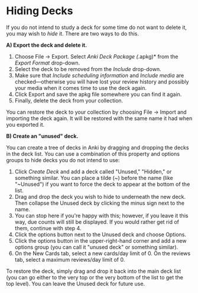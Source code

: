 # Hiding Decks

If you do not intend to study a deck for some time do not want to delete it, you may wish to *hide* it. There are two ways to do this.

**A) Export the deck and delete it.**

1. Choose File → Export. Select *Anki Deck Package (*.apkg)* from the *Export Format* drop-down.
2. Select the deck to be removed from the *Include* drop-down.
3. Make sure that *Include scheduling information* and *Include media* are checked—otherwise you will have lost your review history and possibly your media when it comes time to use the deck again.
4. Click Export and save the apkg file somewhere you can find it again.
5. Finally, delete the deck from your collection.

You can restore the deck to your collection by choosing File → Import and importing the deck again. It will be restored with the same name it had when you exported it.

**B) Create an "unused" deck.**

You can create a tree of decks in Anki by dragging and dropping the decks in the deck list. You can use a combination of this property and options groups to hide decks you do not intend to use:

1. Click *Create Deck* and add a deck called "Unused," "Hidden," or something similar. You can place a tilde (~) before the name (like "~Unused") if you want to force the deck to appear at the bottom of the list.
2. Drag and drop the deck you wish to hide to underneath the new deck. Then collapse the Unused deck by clicking the minus sign next to the name.
3. You can stop here if you're happy with this; however, if you leave it this way, due counts will still be displayed. If you would rather get rid of them, continue with step 4.
4. Click the options button next to the Unused deck and choose Options.
5. Click the options button in the upper-right-hand corner and add a new options group (you can call it "unused deck" or something similar).
6. On the New Cards tab, select a new cards/day limit of 0. On the reviews tab, select a maximum reviews/day limit of 0.

To restore the deck, simply drag and drop it back into the main deck list (you can go either to the very top or the very bottom of the list to get the top level). You can leave the Unused deck for future use.